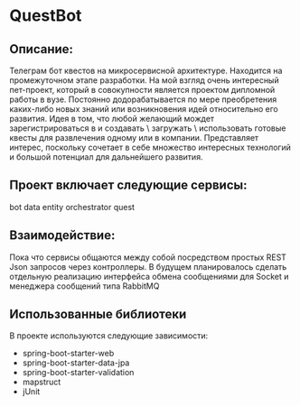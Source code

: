 # QuestBot

## Описание: 
Телеграм бот квестов на микросервисной архитектуре. Находится на промежуточном этапе разработки. На мой взгляд очень интересный пет-проект, который в совокупности является проектом дипломной работы в вузе. Постоянно додорабатывается по мере преобретения каких-либо новых знаний или возникновения идей относительно его развития. Идея в том, что любой желающий мождет зарегистрироваться в и создавать \ загружать \ использовать готовые квесты для развлечения одному или в компании. Представляет интерес, поскольку сочетает в себе множество интересных технологий и большой потенциал для дальнейшего развития.


## Проект включает следующие сервисы: 
bot
data
entity
orchestrator
quest


## Взаимодействие: 
Пока что сервисы общаются между собой посредством простых REST Json запросов через контроллеры. В будущем планировалось сделать отдельную реализацию интерфейса обмена сообщениями для Socket и менеджера сообщений типа RabbitMQ 


## Использованные библиотеки

В проекте используются следующие зависимости:
- spring-boot-starter-web
- spring-boot-starter-data-jpa
- spring-boot-starter-validation
- mapstruct
- jUnit
